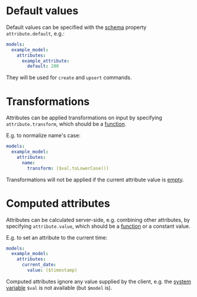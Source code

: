 # Default values

Default values can be specified with the [schema](schema.md) property
`attribute.default`, e.g.:

```yml
models:
  example_model:
    attributes:
      example_attribute:
        default: 200
```

They will be used for `create` and `upsert` commands.

# Transformations

Attributes can be applied transformations on input by specifying
`attribute.transform`, which should be a [function](functions.md).

E.g. to normalize name's case:

```yml
models:
  example_model:
    attributes:
      name:
        transform: ($val.toLowerCase())
```

Transformations will not be applied if the current attribute value is
[empty](models.md#empty-values).

# Computed attributes

Attributes can be calculated server-side, e.g. combining other attributes,
by specifying `attribute.value`, which should be a [function](functions.md) or
a constant value.

E.g. to set an attribute to the current time:

```yml
models:
  example_model:
    attributes:
      current_date:
        value: ($timestamp)
```

Computed attributes ignore any value supplied by the client, e.g. the
[system variable](functions.md#schema-functions-variables) `$val` is not
available (but `$model` is).
